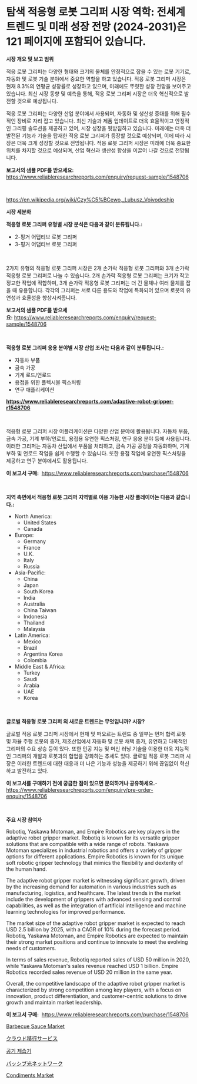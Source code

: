 <p><h1>탐색 적응형 로봇 그리퍼 시장 역학: 전세계 트렌드 및 미래 성장 전망 (2024-2031)은 121 페이지에 포함되어 있습니다.</h1></p><p><strong>시장 개요 및 보고 범위</strong></p>
<p><p>적응 로봇 그리퍼는 다양한 형태와 크기의 물체를 안정적으로 잡을 수 있는 로봇 기기로, 자동화 및 로봇 기술 분야에서 중요한 역할을 하고 있습니다. 적응 로봇 그리퍼 시장은 현재 8.3%의 연평균 성장률로 성장하고 있으며, 미래에도 뚜렷한 성장 전망을 보여주고 있습니다. 최신 시장 동향 및 예측을 통해, 적응 로봇 그리퍼 시장은 더욱 혁신적으로 발전할 것으로 예상됩니다.</p><p>적응 로봇 그리퍼는 다양한 산업 분야에서 사용되며, 자동화 및 생산성 증대를 위해 필수적인 장비로 자리 잡고 있습니다. 최신 기술과 제품 업데이트로 더욱 효율적이고 안정적인 그리핑 솔루션을 제공하고 있어, 시장 성장을 뒷받침하고 있습니다. 미래에는 더욱 더 발전된 기능과 기술을 탑재한 적응 로봇 그리퍼가 등장할 것으로 예상되며, 이에 따라 시장은 더욱 크게 성장할 것으로 전망됩니다. 적응 로봇 그리퍼 시장은 미래에 더욱 중요한 위치를 차지할 것으로 예상되며, 산업 혁신과 생산성 향상을 이끌어 나갈 것으로 전망됩니다.</p></p>
<p><strong>보고서의 샘플 PDF를 받으세요:</strong> <a href="https://www.reliableresearchreports.com/enquiry/request-sample/1548706">https://www.reliableresearchreports.com/enquiry/request-sample/1548706</a></p>
<p>&nbsp;</p>
<p><a href="https://en.wikipedia.org/wiki/Czy%C5%BCewo,_Lubusz_Voivodeship">https://en.wikipedia.org/wiki/Czy%C5%BCewo,_Lubusz_Voivodeship</a></p>
<p><strong>시장 세분화</strong></p>
<p><strong>적응형 로봇 그리퍼 유형별 시장 분석은 다음과 같이 분류됩니다.:</strong></p>
<p><ul><li>2-핑거 어댑티브 로봇 그리퍼</li><li>3-핑거 어댑티브 로봇 그리퍼</li></ul></p>
<p>&nbsp;</p>
<p><p>2가지 유형의 적응형 로봇 그리퍼 시장은 2개 손가락 적응형 로봇 그리퍼와 3개 손가락 적응형 로봇 그리퍼로 나눌 수 있습니다. 2개 손가락 적응형 로봇 그리퍼는 크기가 작고 정교한 작업에 적합하며, 3개 손가락 적응형 로봇 그리퍼는 더 긴 물체나 여러 물체를 잡을 때 유용합니다. 각각의 그리퍼는 서로 다른 용도와 작업에 특화되어 있으며 로봇의 유연성과 효율성을 향상시켜줍니다.</p></p>
<p><strong>보고서의 샘플 PDF를 받으세요:</strong>&nbsp;<a href="https://www.reliableresearchreports.com/enquiry/request-sample/1548706">https://www.reliableresearchreports.com/enquiry/request-sample/1548706</a></p>
<p>&nbsp;</p>
<p><strong> 적응형 로봇 그리퍼 응용 분야별 시장 산업 조사는 다음과 같이 분류됩니다.:</strong></p>
<p><ul><li>자동차 부품</li><li>금속 가공</li><li>기계 로드/언로드</li><li>용접을 위한 플렉시블 픽스처링</li><li>연구 애플리케이션</li></ul></p>
<p><strong><a href="https://www.reliableresearchreports.com/adaptive-robot-gripper-r1548706">https://www.reliableresearchreports.com/adaptive-robot-gripper-r1548706</a></strong></p>
<p>&nbsp;</p>
<p><p>적응형 로봇 그리퍼 시장 어플리케이션은 다양한 산업 분야에 활용됩니다. 자동차 부품, 금속 가공, 기계 부하/언로드, 용접용 유연한 픽스처링, 연구 응용 분야 등에 사용됩니다. 이러한 그리퍼는 자동차 산업에서 부품을 처리하고, 금속 가공 공정을 자동화하며, 기계 부하 및 언로드 작업을 쉽게 수행할 수 있습니다. 또한 용접 작업에 유연한 픽스처링을 제공하고 연구 분야에서도 활용됩니다.</p></p>
<p><strong>이 보고서 구매:</strong>&nbsp; <a href="https://www.reliableresearchreports.com/purchase/1548706">https://www.reliableresearchreports.com/purchase/1548706</a></p>
<p>&nbsp;</p>
<p><strong>지역 측면에서 적응형 로봇 그리퍼 지역별로 이용 가능한 시장 플레이어는 다음과 같습니다.:</strong></p>
<p><ul>
    <li>
        North America:
        <ul>
            <li>United States</li>
            <li>Canada</li>
        </ul>
    </li>
    <li>
        Europe:
        <ul>
            <li>Germany</li>
            <li>France</li>
            <li>U.K.</li>
            <li>Italy</li>
            <li>Russia</li>
        </ul>
    </li>
    <li>
        Asia-Pacific:
        <ul>
            <li>China</li>
            <li>Japan</li>
            <li>South Korea</li>
            <li>India</li>
            <li>Australia</li>
            <li>China Taiwan</li>
            <li>Indonesia</li>
            <li>Thailand</li>
            <li>Malaysia</li>
        </ul>
    </li>
    <li>
        Latin America:
        <ul>
            <li>Mexico</li>
            <li>Brazil</li>
            <li>Argentina Korea</li>
            <li>Colombia</li>
        </ul>
    </li>
    <li>
        Middle East & Africa:
        <ul>
            <li>Turkey</li>
            <li>Saudi</li>
            <li>Arabia</li>
            <li>UAE</li>
            <li>Korea</li>
        </ul>
    </li>
    </ul></p>
<p>&nbsp;</p>
<p><strong>글로벌 적응형 로봇 그리퍼 의 새로운 트렌드는 무엇입니까? 시장?</strong></p>
<p><p>글로벌 적응 로봇 그리퍼 시장에서 현재 및 떠오르는 트렌드 중 일부는 먼저 협력 로봇 및 자율 주행 로봇의 증가, 제조산업에서 자동화 및 로봇 채택 증가, 유연하고 다목적인 그리퍼의 수요 상승 등이 있다. 또한 인공 지능 및 머신 러닝 기술을 이용한 더욱 지능적인 그리퍼의 개발과 로봇과의 협업을 강화하는 추세도 있다. 글로벌 적응 로봇 그리퍼 시장은 이러한 트렌드에 대한 대응과 더 나은 기능과 성능을 제공하기 위해 끊임없이 혁신하고 발전하고 있다.</p></p>
<p><strong>이 보고서를 구매하기 전에 궁금한 점이 있으면 문의하거나 공유하세요.</strong>- <a href="https://www.reliableresearchreports.com/enquiry/pre-order-enquiry/1548706">https://www.reliableresearchreports.com/enquiry/pre-order-enquiry/1548706</a></p>
<p>&nbsp;</p>
<p><strong>주요 시장 참여자</strong></p>
<p><p>Robotiq, Yaskawa Motoman, and Empire Robotics are key players in the adaptive robot gripper market. Robotiq is known for its versatile gripper solutions that are compatible with a wide range of robots. Yaskawa Motoman specializes in industrial robotics and offers a variety of gripper options for different applications. Empire Robotics is known for its unique soft robotic gripper technology that mimics the flexibility and dexterity of the human hand.</p><p>The adaptive robot gripper market is witnessing significant growth, driven by the increasing demand for automation in various industries such as manufacturing, logistics, and healthcare. The latest trends in the market include the development of grippers with advanced sensing and control capabilities, as well as the integration of artificial intelligence and machine learning technologies for improved performance.</p><p>The market size of the adaptive robot gripper market is expected to reach USD 2.5 billion by 2025, with a CAGR of 10% during the forecast period. Robotiq, Yaskawa Motoman, and Empire Robotics are expected to maintain their strong market positions and continue to innovate to meet the evolving needs of customers.</p><p>In terms of sales revenue, Robotiq reported sales of USD 50 million in 2020, while Yaskawa Motoman's sales revenue reached USD 1 billion. Empire Robotics recorded sales revenue of USD 20 million in the same year.</p><p>Overall, the competitive landscape of the adaptive robot gripper market is characterized by strong competition among key players, with a focus on innovation, product differentiation, and customer-centric solutions to drive growth and maintain market leadership.</p></p>
<p><strong>이 보고서 구매:</strong>&nbsp;&nbsp;<a href="https://www.reliableresearchreports.com/purchase/1548706">https://www.reliableresearchreports.com/purchase/1548706</a></p>
<p><p><a href="https://github.com/Angelnienowdseej3e45z3p8c/Market-Research-Report-List-3/blob/main/barbecue-sauce-market.md">Barbecue Sauce Market</a></p><p><a href="https://github.com/schmahlson/Market-Research-Report-List-3/blob/main/552219137417.md">クラウド移行サービス</a></p><p><a href="https://github.com/LuckeyCorbin/Market-Research-Report-List-2/blob/main/987768548030.md">공기 제습기</a></p><p><a href="https://github.com/TerrellConn/Market-Research-Report-List-2/blob/main/800087037418.md">パッシブ光ネットワーク</a></p><p><a href="https://github.com/brentleyjimmiealvaradoz4l1rea/Market-Research-Report-List-3/blob/main/condiments-market.md">Condiments Market</a></p></p>